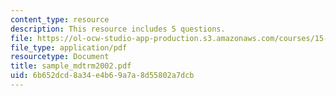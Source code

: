 ```yaml
---
content_type: resource
description: This resource includes 5 questions.
file: https://ol-ocw-studio-app-production.s3.amazonaws.com/courses/15-010-economic-analysis-for-business-decisions-fall-2004/6b652dcd8a34e4b69a7a8d55802a7dcb_sample_mdtrm2002.pdf
file_type: application/pdf
resourcetype: Document
title: sample_mdtrm2002.pdf
uid: 6b652dcd-8a34-e4b6-9a7a-8d55802a7dcb
---
```

